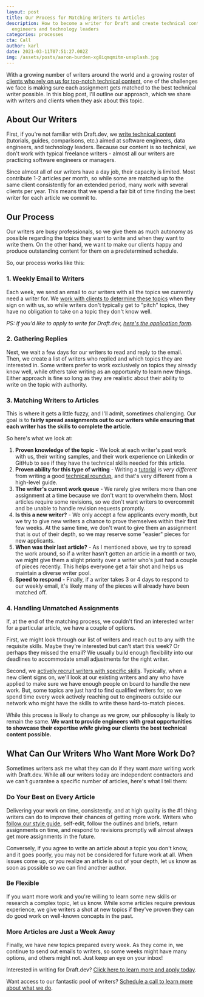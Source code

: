 ```yaml
---
layout: post
title: Our Process for Matching Writers to Articles
description: How to become a writer for Draft and create technical content for
  engineers and technology leaders
categories: processes
cta: Call
author: karl
date: 2021-03-11T07:51:27.002Z
img: /assets/posts/aaron-burden-xg8iqmqmitm-unsplash.jpg
---
```

With a growing number of writers around the world and a growing roster of [clients who rely on us for top-notch technical content](https://draft.dev/), one of the challenges we face is making sure each assignment gets matched to the best technical writer possible. In this blog post, I'll outline our approach, which we share with writers and clients when they ask about this topic.

## About Our Writers
First, if you're not familiar with Draft.dev, we [write technical content](https://draft.dev/learn/technical-content) (tutorials, guides, comparisons, etc.) aimed at software engineers, data engineers, and technology leaders. Because our content is so technical, we don't work with typical freelance writers - almost all our writers are practicing software engineers or managers.

Since almost all of our writers have a day job, their capacity is limited. Most contribute 1-2 articles per month, so while some are matched up to the same client consistently for an extended period, many work with several clients per year. This means that we spend a fair bit of time finding the best writer for each article we commit to.

## Our Process
Our writers are busy professionals, so we give them as much autonomy as possible regarding the topics they want to write and when they want to write them. On the other hand, we want to make our clients happy and produce outstanding content for them on a predetermined schedule.

So, our process works like this:

### 1. Weekly Email to Writers
Each week, we send an email to our writers with all the topics we currently need a writer for. We [work with clients to determine these topics](https://draft.dev/learn/content-plan) when they sign on with us, so while writers don't typically get to "pitch" topics, they have no obligation to take on a topic they don't know well.

_PS: If you'd like to apply to write for Draft.dev, [here's the application form](http://draft.dev/write)._

### 2. Gathering Replies
Next, we wait a few days for our writers to read and reply to the email. Then, we create a list of writers who replied and which topics they are interested in. Some writers prefer to work exclusively on topics they already know well, while others take writing as an opportunity to learn new things. Either approach is fine so long as they are realistic about their ability to write on the topic with authority.

### 3. Matching Writers to Articles
This is where it gets a little fuzzy, and I'll admit, sometimes challenging. Our goal is to **fairly spread assignments out to our writers while ensuring that each writer has the skills to complete the article.**

So here's what we look at:

1. **Proven knowledge of the topic** - We look at each writer's past work with us, their writing samples, and their work experience on Linkedin or GitHub to see if they have the technical skills needed for this article.
2. **Proven ability for this type of writing** - Writing a [tutorial](https://draft.dev/learn/technical-tutorials) is _very different_ from writing a good [technical roundup](https://draft.dev/learn/writing-technical-roundups), and that's very different from a high-level guide.
3. **The writer's current work queue** - We rarely give writers more than one assignment at a time because we don't want to overwhelm them. Most articles require some revisions, so we don't want writers to overcommit and be unable to handle revision requests promptly.
4. **Is this a new writer?** - We only accept a few applicants every month, but we try to give new writers a chance to prove themselves within their first few weeks. At the same time, we don't want to give them an assignment that is out of their depth, so we may reserve some "easier" pieces for new applicants.
5. **When was their last article?** - As I mentioned above, we try to spread the work around, so if a writer hasn't gotten an article in a month or two, we might give them a slight priority over a writer who's just had a couple of pieces recently. This helps everyone get a fair shot and helps us maintain a diverse writer pool.
6. **Speed to respond** - Finally, if a writer takes 3 or 4 days to respond to our weekly email, it's likely many of the pieces will already have been matched off.

### 4. Handling Unmatched Assignments
If, at the end of the matching process, we couldn't find an interested writer for a particular article, we have a couple of options.

First, we might look through our list of writers and reach out to any with the requisite skills. Maybe they're interested but can't start this week? Or perhaps they missed the email? We usually build enough flexibility into our deadlines to accommodate small adjustments for the right writer.

Second, we [actively recruit writers with specific skills](https://draft.dev/learn/finding-motivating-writers). Typically, when a new client signs on, we'll look at our existing writers and any who have applied to make sure we have enough people on board to handle the new work. But, some topics are just hard to find qualified writers for, so we spend time every week actively reaching out to engineers outside our network who might have the skills to write these hard-to-match pieces.

While this process is likely to change as we grow, our philosophy is likely to remain the same. **We want to provide engineers with great opportunities to showcase their expertise _while_ giving our clients the best technical content possible.**

## What Can Our Writers Who Want More Work Do?
Sometimes writers ask me what they can do if they want _more_ writing work with Draft.dev. While all our writers today are independent contractors and we can't guarantee a specific number of articles, here's what I tell them:

### Do Your Best on Every Article
Delivering your work on time, consistently, and at high quality is the #1 thing writers can do to improve their chances of getting more work. Writers who [follow our style guide](https://draft.dev/learn/styleguide), self-edit, follow the outlines and briefs, return assignments on time, and respond to revisions promptly will almost always get more assignments in the future.

Conversely, if you agree to write an article about a topic you don't know, and it goes poorly, you may not be considered for future work at all. When issues come up, or you realize an article is out of your depth, let us know as soon as possible so we can find another author.

### Be Flexible
If you want more work and you're willing to learn some new skills or research a complex topic, let us know. While some articles require previous experience, we give writers a shot at new topics if they've proven they can do good work on well-known concepts in the past.

### More Articles are Just a Week Away
Finally, we have new topics prepared every week. As they come in, we continue to send out emails to writers, so some weeks might have many options, and others might not. Just keep an eye on your inbox!

Interested in writing for Draft.dev? [Click here to learn more and apply today](http://draft.dev/write).

Want access to our fantastic pool of writers? [Schedule a call to learn more about what we do](https://draft.dev/call).

